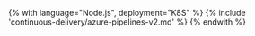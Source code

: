 {% with language="Node.js", deployment="K8S" %}
{% include 'continuous-delivery/azure-pipelines-v2.md' %}
{% endwith %}
